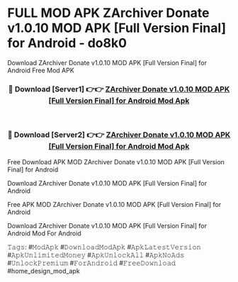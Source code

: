 # FULL MOD APK ZArchiver Donate v1.0.10 MOD APK [Full Version Final] for Android - do8k0
Download ZArchiver Donate v1.0.10 MOD APK [Full Version Final] for Android Free Mod APK

<div align="center">
<h3>🔴 Download [Server1] 👉👉 <a href="https://apk-comot.site?title=ZArchiver_Donate_v1.0.10_MOD_APK_[Full_Version_Final]_for_Android">ZArchiver Donate v1.0.10 MOD APK [Full Version Final] for Android Mod Apk</a></h3><br>

<h3>🔴 Download [Server2] 👉👉 <a href="https://apk-comot.site?title=ZArchiver_Donate_v1.0.10_MOD_APK_[Full_Version_Final]_for_Android">ZArchiver Donate v1.0.10 MOD APK [Full Version Final] for Android Mod Apk</a></h3>
</div>


Free Download APK MOD ZArchiver Donate v1.0.10 MOD APK [Full Version Final] for Android

Download ZArchiver Donate v1.0.10 MOD APK [Full Version Final] for Android 

Free APK MOD ZArchiver Donate v1.0.10 MOD APK [Full Version Final] for Android 

Download ZArchiver Donate v1.0.10 MOD APK [Full Version Final] for Android Mod For Android

𝚃𝚊𝚐𝚜: #𝙼𝚘𝚍𝙰𝚙𝚔 #𝙳𝚘𝚠𝚗𝚕𝚘𝚊𝚍𝙼𝚘𝚍𝙰𝚙𝚔 #𝙰𝚙𝚔𝙻𝚊𝚝𝚎𝚜𝚝𝚅𝚎𝚛𝚜𝚒𝚘𝚗 #𝙰𝚙𝚔𝚄𝚗𝚕𝚒𝚖𝚒𝚝𝚎𝚍𝙼𝚘𝚗𝚎𝚢 #𝙰𝚙𝚔𝚄𝚗𝚕𝚘𝚌𝚔𝙰𝚕𝚕 #𝙰𝚙𝚔𝙽𝚘𝙰𝚍𝚜 #𝚄𝚗𝚕𝚘𝚌𝚔𝙿𝚛𝚎𝚖𝚒𝚞𝚖 #𝙵𝚘𝚛𝙰𝚗𝚍𝚛𝚘𝚒𝚍 #𝙵𝚛𝚎𝚎𝙳𝚘𝚠𝚗𝚕𝚘𝚊𝚍 #home_design_mod_apk
